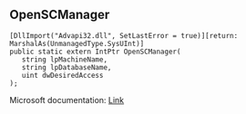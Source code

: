 ## OpenSCManager

```
[DllImport("Advapi32.dll", SetLastError = true)][return: MarshalAs(UnmanagedType.SysUInt)]
public static extern IntPtr OpenSCManager(
   string lpMachineName,
   string lpDatabaseName,
   uint dwDesiredAccess
);
```

Microsoft documentation: [Link](https://learn.microsoft.com/en-us/windows/win32/api/winsvc/nf-winsvc-openscmanagera)
